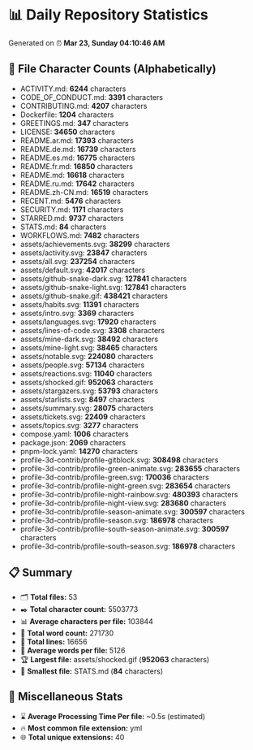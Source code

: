 # 📊 Daily Repository Statistics
Generated on ⏰ **Mar 23, Sunday 04:10:46 AM**

## 📂 File Character Counts (Alphabetically)
- ACTIVITY.md: **6244** characters
- CODE_OF_CONDUCT.md: **3391** characters
- CONTRIBUTING.md: **4207** characters
- Dockerfile: **1204** characters
- GREETINGS.md: **347** characters
- LICENSE: **34650** characters
- README.ar.md: **17393** characters
- README.de.md: **16739** characters
- README.es.md: **16775** characters
- README.fr.md: **16850** characters
- README.md: **16618** characters
- README.ru.md: **17642** characters
- README.zh-CN.md: **16519** characters
- RECENT.md: **5476** characters
- SECURITY.md: **1171** characters
- STARRED.md: **9737** characters
- STATS.md: **84** characters
- WORKFLOWS.md: **7482** characters
- assets/achievements.svg: **38299** characters
- assets/activity.svg: **23847** characters
- assets/all.svg: **237254** characters
- assets/default.svg: **42017** characters
- assets/github-snake-dark.svg: **127841** characters
- assets/github-snake-light.svg: **127841** characters
- assets/github-snake.gif: **438421** characters
- assets/habits.svg: **11391** characters
- assets/intro.svg: **3369** characters
- assets/languages.svg: **17920** characters
- assets/lines-of-code.svg: **3308** characters
- assets/mine-dark.svg: **38492** characters
- assets/mine-light.svg: **38465** characters
- assets/notable.svg: **224080** characters
- assets/people.svg: **57134** characters
- assets/reactions.svg: **11040** characters
- assets/shocked.gif: **952063** characters
- assets/stargazers.svg: **53793** characters
- assets/starlists.svg: **8497** characters
- assets/summary.svg: **28075** characters
- assets/tickets.svg: **22409** characters
- assets/topics.svg: **3277** characters
- compose.yaml: **1006** characters
- package.json: **2069** characters
- pnpm-lock.yaml: **14270** characters
- profile-3d-contrib/profile-gitblock.svg: **308498** characters
- profile-3d-contrib/profile-green-animate.svg: **283655** characters
- profile-3d-contrib/profile-green.svg: **170036** characters
- profile-3d-contrib/profile-night-green.svg: **283654** characters
- profile-3d-contrib/profile-night-rainbow.svg: **480393** characters
- profile-3d-contrib/profile-night-view.svg: **283680** characters
- profile-3d-contrib/profile-season-animate.svg: **300597** characters
- profile-3d-contrib/profile-season.svg: **186978** characters
- profile-3d-contrib/profile-south-season-animate.svg: **300597** characters
- profile-3d-contrib/profile-south-season.svg: **186978** characters

## 📋 Summary
- 🗂️ **Total files:** 53
- ✒️ **Total character count:** 5503773
- 📊 **Average characters per file:** 103844
- 📝 **Total word count:** 271730
- 🧾 **Total lines:** 16656
- 📐 **Average words per file:** 5126
- 🏆 **Largest file:** assets/shocked.gif (**952063** characters)
- 🥉 **Smallest file:** STATS.md (**84** characters)

## 🌟 Miscellaneous Stats
- ⌛ **Average Processing Time Per file:** ~0.5s (estimated)
- 🔥 **Most common file extension:** yml
- 🌐 **Total unique extensions:** 40
